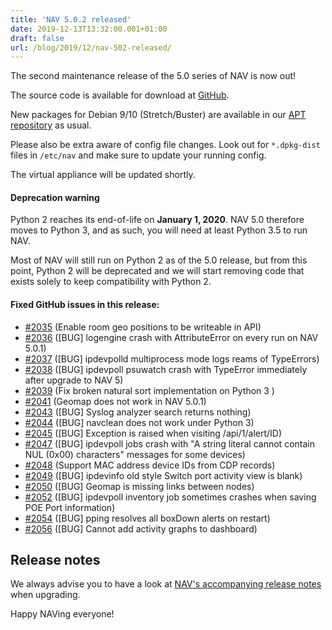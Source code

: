 ```yaml
---
title: 'NAV 5.0.2 released'
date: 2019-12-13T13:32:00.001+01:00
draft: false
url: /blog/2019/12/nav-502-released/
---
```


The second maintenance release of the 5.0 series of NAV is now out!

The source code is available for download at [GitHub](https://github.com/UNINETT/nav/releases).

New packages for Debian 9/10 (Stretch/Buster) are available in our [APT repository](https://nav.uninett.no/install-instructions/#debian) as usual.

Please also be extra aware of config file changes. Look out for `*.dpkg-dist` files in `/etc/nav` and make sure to update your running config.

The virtual appliance will be updated shortly.

#### Deprecation warning

Python 2 reaches its end-of-life on **January 1, 2020**. NAV 5.0 therefore moves to Python 3, and as such, you will need at least Python 3.5 to run NAV.

Most of NAV will still run on Python 2 as of the 5.0 release, but from this point, Python 2 will be deprecated and we will start removing code that exists solely to keep compatibility with Python 2.

#### Fixed GitHub issues in this release:

*   [#2035](https://github.com/Uninett/nav/pull/2035) (Enable room geo positions to be writeable in API)
*   [#2036](https://github.com/Uninett/nav/issues/2036) (\[BUG\] logengine crash with AttributeError on every run on NAV 5.0.1)
*   [#2037](https://github.com/Uninett/nav/issues/2037) (\[BUG\] ipdevpolld multiprocess mode logs reams of TypeErrors)
*   [#2038](https://github.com/Uninett/nav/issues/2038) (\[BUG\] ipdevpoll psuwatch crash with TypeError immediately after upgrade to NAV 5)
*   [#2039](https://github.com/Uninett/nav/pull/2039) (Fix broken natural sort implementation on Python 3 )
*   [#2041](https://github.com/Uninett/nav/issues/2041) (Geomap does not work in NAV 5.0.1)
*   [#2043](https://github.com/Uninett/nav/issues/2043) (\[BUG\] Syslog analyzer search returns nothing)
*   [#2044](https://github.com/Uninett/nav/issues/2044) (\[BUG\] navclean does not work under Python 3)
*   [#2045](https://github.com/Uninett/nav/issues/2045) (\[BUG\] Exception is raised when visiting /api/1/alert/ID)
*   [#2047](https://github.com/Uninett/nav/issues/2047) (\[BUG\] ipdevpoll jobs crash with "A string literal cannot contain NUL (0x00) characters" messages for some devices)
*   [#2048](https://github.com/Uninett/nav/pull/2048) (Support MAC address device IDs from CDP records)
*   [#2049](https://github.com/Uninett/nav/issues/2049) (\[BUG\] ipdevinfo old style Switch port activity view is blank)
*   [#2050](https://github.com/Uninett/nav/issues/2050) (\[BUG\] Geomap is missing links between nodes)
*   [#2052](https://github.com/Uninett/nav/issues/2052) (\[BUG\] ipdevpoll inventory job sometimes crashes when saving POE Port information)
*   [#2054](https://github.com/Uninett/nav/issues/2054) (\[BUG\] pping resolves all boxDown alerts on restart)
*   [#2056](https://github.com/Uninett/nav/issues/2056) (\[BUG\] Cannot add activity graphs to dashboard)

Release notes
-------------

We always advise you to have a look at [NAV's accompanying release notes](https://nav.uninett.no/doc/5.0/release-notes.html#nav-5-0) when upgrading.

Happy NAVing everyone!